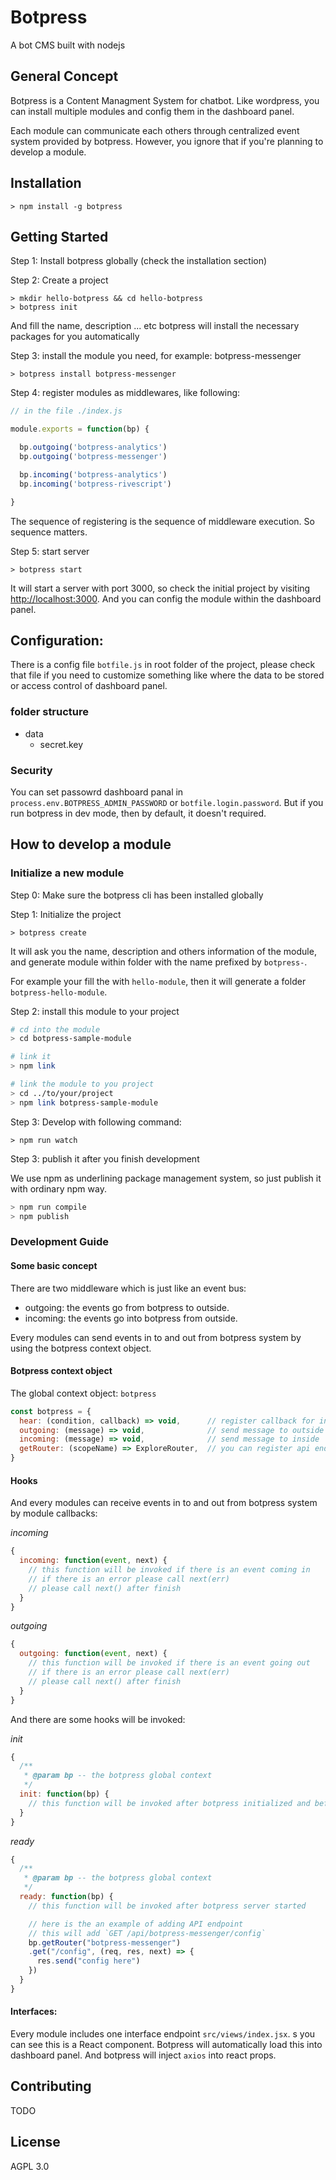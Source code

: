 # Botpress

A bot CMS built with nodejs



## General Concept

Botpress is a Content Managment System for chatbot. Like wordpress, you can install
multiple modules and config them in the dashboard panel.

Each module can communicate each others through centralized event system provided by botpress.
However, you ignore that if you're planning to develop a module.



## Installation

```
> npm install -g botpress
```



## Getting Started

Step 1: Install botpress globally (check the installation section)

Step 2: Create a project

```
> mkdir hello-botpress && cd hello-botpress
> botpress init
```

And fill the name, description ... etc
botpress will install the necessary packages for you automatically

Step 3: install the module you need, for example: botpress-messenger

```
> botpress install botpress-messenger
```

Step 4: register modules as middlewares, like following:

```js
// in the file ./index.js

module.exports = function(bp) {

  bp.outgoing('botpress-analytics')
  bp.outgoing('botpress-messenger')

  bp.incoming('botpress-analytics')
  bp.incoming('botpress-rivescript')

}
```

The sequence of registering is the sequence of middleware execution.
So sequence matters.


Step 5: start server

```
> botpress start
```

It will start a server with port 3000, so check the initial project by visiting <http://localhost:3000>.
And you can config the module within the dashboard panel.



## Configuration:

There is a config file `botfile.js` in root folder of the project, please check that file
if you need to customize something like where the data to be stored or access control of
dashboard panel.

### folder structure

- data
  - secret.key

### Security

You can set passowrd dashboard panal in
`process.env.BOTPRESS_ADMIN_PASSWORD` or `botfile.login.password`. But if you run botpress in dev mode,
then by default, it doesn't required.


## How to develop a module

### Initialize a new module

Step 0: Make sure the botpress cli has been installed globally

Step 1: Initialize the project

```
> botpress create
```

It will ask you the name, description and others information of the module,
and generate module within folder with the name prefixed by `botpress-`.

For example your fill the with `hello-module`, then it will generate a folder
`botpress-hello-module`.

Step 2: install this module to your project

```bash
# cd into the module
> cd botpress-sample-module

# link it
> npm link

# link the module to you project
> cd ../to/your/project
> npm link botpress-sample-module
```

Step 3: Develop with following command:

```
> npm run watch
```

Step 3: publish it after you finish development

We use npm as underlining package management system, so just publish it with ordinary npm way.

```bash
> npm run compile
> npm publish
```

### Development Guide

#### Some basic concept

There are two middleware which is just like an event bus:

- outgoing: the events go from botpress to outside.
- incoming: the events go into botpress from outside.

Every modules can send events in to and out from botpress system by using the botpress context object.

#### Botpress context object

The global context object: `botpress`

```javascript
const botpress = {
  hear: (condition, callback) => void,      // register callback for incoming events only in given condition
  outgoing: (message) => void,              // send message to outside
  incoming: (message) => void,              // send message to inside
  getRouter: (scopeName) => ExploreRouter,  // you can register api endpoint on botpress server
}
```

#### Hooks

And every modules can receive events in to and out from botpress system by module callbacks:

*incoming*

```javascript
{
  incoming: function(event, next) {
    // this function will be invoked if there is an event coming in
    // if there is an error please call next(err)
    // please call next() after finish
  }
}
```

*outgoing*

```javascript
{
  outgoing: function(event, next) {
    // this function will be invoked if there is an event going out
    // if there is an error please call next(err)
    // please call next() after finish
  }
}
```

And there are some hooks will be invoked:

*init*

```javascript
{
  /**
   * @param bp -- the botpress global context
   */
  init: function(bp) {
    // this function will be invoked after botpress initialized and before the server started
  }
}
```


*ready*

```javascript
{
  /**
   * @param bp -- the botpress global context
   */
  ready: function(bp) {
    // this function will be invoked after botpress server started

    // here is the an example of adding API endpoint
    // this will add `GET /api/botpress-messenger/config`
    bp.getRouter("botpress-messenger")
    .get("/config", (req, res, next) => {
      res.send("config here")
    })
  }
}
```

#### Interfaces:

Every module includes one interface endpoint `src/views/index.jsx`.
s you can see this is a React component. Botpress will automatically load this into dashboard panel.
And botpress will inject `axios` into react props.

## Contributing

TODO

## License

AGPL 3.0
